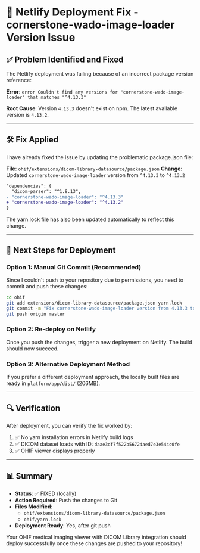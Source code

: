 # 🔧 Netlify Deployment Fix - cornerstone-wado-image-loader Version Issue

## ✅ Problem Identified and Fixed

The Netlify deployment was failing because of an incorrect package version reference:

**Error**: `error Couldn't find any versions for "cornerstone-wado-image-loader" that matches "^4.13.3"`

**Root Cause**: Version `4.13.3` doesn't exist on npm. The latest available version is `4.13.2`.

---

## 🛠️ Fix Applied

I have already fixed the issue by updating the problematic package.json file:

**File**: `ohif/extensions/dicom-library-datasource/package.json`
**Change**: Updated `cornerstone-wado-image-loader` version from `^4.13.3` to `^4.13.2`

```diff
"dependencies": {
  "dicom-parser": "^1.8.13",
- "cornerstone-wado-image-loader": "^4.13.3"
+ "cornerstone-wado-image-loader": "^4.13.2"
}
```

The yarn.lock file has also been updated automatically to reflect this change.

---

## 🚀 Next Steps for Deployment

### Option 1: Manual Git Commit (Recommended)
Since I couldn't push to your repository due to permissions, you need to commit and push these changes:

```bash
cd ohif
git add extensions/dicom-library-datasource/package.json yarn.lock
git commit -m "Fix cornerstone-wado-image-loader version from 4.13.3 to 4.13.2"
git push origin master
```

### Option 2: Re-deploy on Netlify
Once you push the changes, trigger a new deployment on Netlify. The build should now succeed.

### Option 3: Alternative Deployment Method
If you prefer a different deployment approach, the locally built files are ready in `platform/app/dist/` (206MB).

---

## 🔍 Verification

After deployment, you can verify the fix worked by:

1. ✅ No yarn installation errors in Netlify build logs
2. ✅ DICOM dataset loads with ID: `daae3df7f522b56724aed7e3e544c0fe`
3. ✅ OHIF viewer displays properly

---

## 📊 Summary

- **Status**: ✅ FIXED (locally)
- **Action Required**: Push the changes to Git
- **Files Modified**: 
  - `ohif/extensions/dicom-library-datasource/package.json`
  - `ohif/yarn.lock`
- **Deployment Ready**: Yes, after git push

Your OHIF medical imaging viewer with DICOM Library integration should deploy successfully once these changes are pushed to your repository!